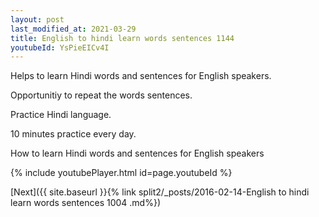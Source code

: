 ```yaml
---
layout: post
last_modified_at: 2021-03-29
title: English to hindi learn words sentences 1144 
youtubeId: YsPieEICv4I
---
```

 
 
Helps to learn Hindi words and sentences for English speakers.

Opportunitiy to repeat the words sentences. 

Practice Hindi language. 
 
10 minutes practice every day. 
 
How to learn Hindi words and sentences for English speakers 
 
{% include youtubePlayer.html id=page.youtubeId %}
 
 
[Next]({{ site.baseurl }}{% link  split2/_posts/2016-02-14-English to hindi learn words sentences 1004 .md%})
 
